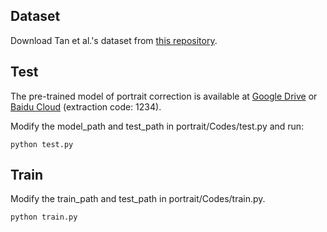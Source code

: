 ## Dataset
Download Tan et al.'s dataset from [this repository](https://github.com/TanJing94/Deep_Portraits_Correction).


## Test 
The pre-trained model of portrait correction is available at [Google Drive](https://drive.google.com/file/d/1wTlsVElJ2_dpQ-0Yhaup-usEOukz_XZb/view?usp=sharing) or [Baidu Cloud](https://pan.baidu.com/s/1XBVGLdax_Em4-xpJQNgvJw) (extraction code: 1234).

Modify the model_path and test_path in portrait/Codes/test.py and run:
```
python test.py
```

## Train
Modify the train_path and test_path in portrait/Codes/train.py.

```
python train.py
```
